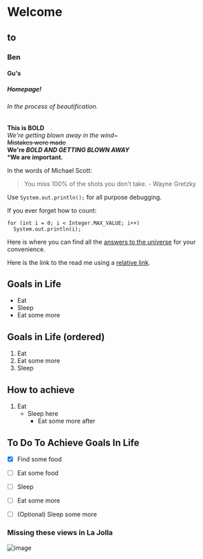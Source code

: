 # Welcome
##     to 
###          Ben
####             Gu's
#####                 Homepage!
######                   In the process of beautification.

**This is BOLD**  
*We're getting blown away in the wind~*  
~~Mistakes were made~~  
**We're _BOLD AND GETTING BLOWN AWAY_**  
***We are important.**  

In the words of Michael Scott:
>You miss 100% of the shots you don’t take. - Wayne Gretzky

Use `System.out.println();` for all purpose debugging.

If you ever forget how to count:
```
for (int i = 0; i < Integer.MAX_VALUE; i++)
  System.out.println(i);
```

Here is where you can find all the [answers to the universe](google.com) for your convenience.

Here is the link to the read me using a [relative link](./README.md).

## Goals in Life
- Eat
- Sleep
- Eat some more

## Goals in Life (ordered)
1. Eat
2. Eat some more
3. Sleep

## How to achieve
1. Eat
   - Sleep here
     - Eat some more after
 
## To Do To Achieve Goals In Life
- [x] Find some food  
- [ ] Eat some food  
- [ ] Sleep  
- [ ] Eat some more  

- [ ] \(Optional) Sleep some more  


### Missing these views in La Jolla
![image](https://encrypted-tbn0.gstatic.com/images?q=tbn:ANd9GcTQ89z6idyGX8JYKO_DuaVwS4PWrYFiwO-Knw&usqp=CAU)

